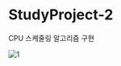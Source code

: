 # StudyProject-2
CPU 스케줄링 알고리즘 구현

![1](https://user-images.githubusercontent.com/76520025/116522988-b79ca780-a910-11eb-8cca-9fb0876bff53.JPG)
